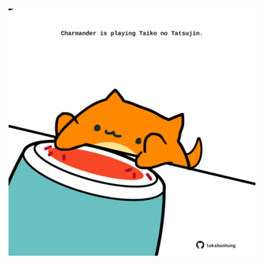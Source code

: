 <!-- built at 10/11/2023, 21:00:58 UTC -->
<p align="center">
  <img width="500" height="500" src="./ReadmeImage.svg">
</p>
